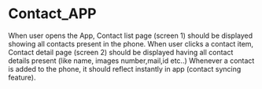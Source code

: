 # Contact_APP

When user opens the App, Contact list page (screen 1) should be displayed showing all contacts present in the phone.
When user clicks a contact item, Contact detail page (screen 2) should be displayed having all contact details present (like name, images number,mail,id etc..)
Whenever a contact is added to the phone, it should reflect instantly in app (contact syncing feature).
